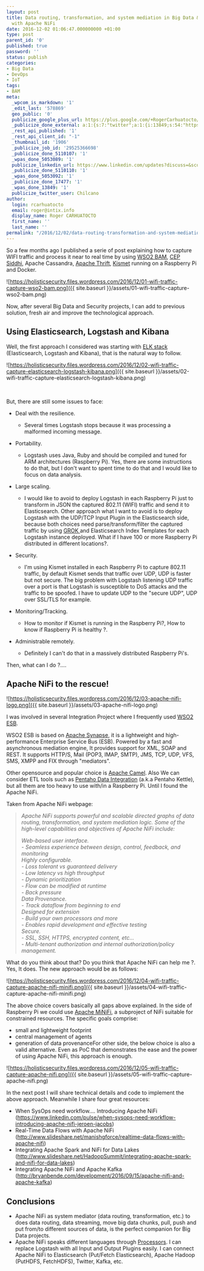 ```yaml
---
layout: post
title: Data routing, transformation, and system mediation in Big Data & IoT scenarios
  with Apache NiFi
date: 2016-12-02 01:06:47.000000000 +01:00
type: post
parent_id: '0'
published: true
password: ''
status: publish
categories:
- Big Data
- DevOps
- IoT
tags:
- BAM
meta:
  _wpcom_is_markdown: '1'
  _edit_last: '578869'
  geo_public: '0'
  publicize_google_plus_url: https://plus.google.com/+RogerCarhuatocto/posts/M1f8beCpKPN
  _publicize_done_external: a:1:{s:7:"twitter";a:1:{i:13849;s:54:"https://twitter.com/Chilcano/status/804476952409231361";}}
  _rest_api_published: '1'
  _rest_api_client_id: "-1"
  _thumbnail_id: '1906'
  _publicize_job_id: '29525366698'
  _publicize_done_5110107: '1'
  _wpas_done_5053089: '1'
  publicize_linkedin_url: https://www.linkedin.com/updates?discuss=&scope=6985267&stype=M&topic=6210242581897453568&type=U&a=wk1M
  _publicize_done_5110110: '1'
  _wpas_done_5053092: '1'
  _publicize_done_17477: '1'
  _wpas_done_13849: '1'
  publicize_twitter_user: Chilcano
author:
  login: rcarhuatocto
  email: roger@intix.info
  display_name: Roger CARHUATOCTO
  first_name: ''
  last_name: ''
permalink: "/2016/12/02/data-routing-transformation-and-system-mediation-in-big-data-iot-scenarios-with-apache-nifi/"
---
```

So a few months ago I published a serie of post explaining how to capture WIFI traffic and process it near to real time by using [WSO2 BAM](http://wso2.com/more-downloads/business-activity-monitor/), [CEP Siddhi](https://github.com/wso2/siddhi), Apache Cassandra, [Apache Thrift](https://thrift.apache.org/), [Kismet](https://www.kismetwireless.net) running on a Raspberry Pi and Docker.

  
![https://holisticsecurity.files.wordpress.com/2016/12/01-wifi-traffic-capture-wso2-bam.png]({{ site.baseurl }}/assets/01-wifi-traffic-capture-wso2-bam.png)

  
Now, after several Big Data and Security projects, I can add to previous solution, fresh air and improve the technological approach.

  
<!-- more -->

  
## Using Elasticsearch, Logstash and Kibana

  
Well, the first approach I considered was starting with [ELK stack](https://www.elastic.co) (Elasticsearch, Logstash and Kibana), that is the natural way to follow.

  
![https://holisticsecurity.files.wordpress.com/2016/12/02-wifi-traffic-capture-elasticsearch-logstash-kibana.png]({{ site.baseurl }}/assets/02-wifi-traffic-capture-elasticsearch-logstash-kibana.png)

  
 

  
But, there are still some issues to face:

  
  

  * Deal with the resilience.  
  

    * Several times Logstash stops because it was processing a malformed incoming message.
  
  

  

  * Portability.  
  

    * Logstash uses Java, Ruby and should be compiled and tuned for ARM architectures (Raspberry Pi). Yes, there are some instructions to do that, but I don't want to spent time to do that and I would like to focus on data analysis.
  
  

  

  * Large scaling.  
  

    * I would like to avoid to deploy Logstash in each Raspberry Pi just to transform in JSON the captured 802.11 (WIFI) traffic and send it to Elasticsearch. Other approach what I want to avoid is to deploy Logstash with the UDP/TCP Input Plugin in the Elasticsearch side, because both choices need parse/transform/filter the captured traffic by using [GROK ](https://www.elastic.co/guide/en/logstash/current/plugins-filters-grok.html)and Elasticsearch Index Templates for each Logstash instance deployed. What if I have 100 or more Raspberry Pi distributed in different locations?.
  
  

  

  * Security.  
  

    * I'm using Kismet installed in each Raspberry Pi to capture 802.11 traffic, by default Kismet sends that traffic over UDP, UDP is faster but not secure. The big problem with Logstash listening UDP traffic over a port is that Logstash is susceptible to DoS attacks and the traffic to be spoofed. I have to update UDP to the "secure UDP", UDP over SSL/TLS for example.
  
  

  

  * Monitoring/Tracking.  
  

    * How to monitor if Kismet is running in the Raspberry Pi?, How to know if Raspberry Pi is healthy ?.
  * Administrable remotely. 
    * Definitely I can't do that in a massively distributed Raspberry Pi's.

Then, what can I do ?....

## Apache NiFi to the rescue!

![https://holisticsecurity.files.wordpress.com/2016/12/03-apache-nifi-logo.png]({{ site.baseurl }}/assets/03-apache-nifi-logo.png)

I was involved in several Integration Project where I frequently used [WSO2 ESB](http://wso2.com/products/enterprise-service-bus/).

WSO2 ESB is based on [Apache Synapse](https://synapse.apache.org/), it is a lightweight and high-performance Enterprise Service Bus (ESB). Powered by a fast and asynchronous mediation engine, It provides support for XML, SOAP and REST. It supports HTTP/S, Mail (POP3, IMAP, SMTP), JMS, TCP, UDP, VFS, SMS, XMPP and FIX through "mediators".

Other opensource and popular choice is [Apache Camel](http://camel.apache.org). Also We can consider ETL tools such as [Pentaho Data Integration](http://community.pentaho.com/projects/data-integration/) (a.k.a Pentaho Kettle), but all them are too heavy to use with/in a Raspberry Pi. Until I found the Apache NiFi.

Taken from Apache NiFi webpage:

> _Apache NiFi supports powerful and scalable directed graphs of data routing, transformation, and system mediation logic. Some of the high-level capabilities and objectives of Apache NiFi include:_
> 
> _Web-based user interface._  
>  _\- Seamless experience between design, control, feedback, and monitoring_  
>  _Highly configurable._  
>  _\- Loss tolerant vs guaranteed delivery_  
>  _\- Low latency vs high throughput_  
>  _\- Dynamic prioritization_  
>  _\- Flow can be modified at runtime_  
>  _\- Back pressure_  
>  _Data Provenance._  
>  _\- Track dataflow from beginning to end_  
>  _Designed for extension_  
>  _\- Build your own processors and more_  
>  _\- Enables rapid development and effective testing_  
>  _Secure._  
>  _\- SSL, SSH, HTTPS, encrypted content, etc..._  
>  _\- Multi-tenant authorization and internal authorization/policy management._

What do you think about that? Do you think that Apache NiFi can help me ?. Yes, It does. The new approach would be as follows:

![https://holisticsecurity.files.wordpress.com/2016/12/04-wifi-traffic-capture-apache-nifi-minifi.png]({{ site.baseurl }}/assets/04-wifi-traffic-capture-apache-nifi-minifi.png)

The above choice covers basically all gaps above explained. In the side of Raspberry Pi we could use [Apache MiNiFi](https://cwiki.apache.org/confluence/display/MINIFI/MiNiFi), a subproject of NiFi suitable for constrained resources. The specific goals comprise:

  * small and lightweight footprint
  * central management of agents
  * generation of data provenanceFor other side, the below choice is also a valid alternative. Even as PoC that demonstrates the ease and the power of using Apache NiFi, this approach is enough.

![https://holisticsecurity.files.wordpress.com/2016/12/05-wifi-traffic-capture-apache-nifi.png]({{ site.baseurl }}/assets/05-wifi-traffic-capture-apache-nifi.png)

In the next post I will share technical details and code to implement the above approach. Meanwhile I share four great resources:

  * When SysOps need workflow.... Introducing Apache NiFi (https://www.linkedin.com/pulse/when-sysops-need-workflow-introducing-apache-nifi-jeroen-jacobs)
  * Real-Time Data Flows with Apache NiFi (http://www.slideshare.net/manishgforce/realtime-data-flows-with-apache-nifi)
  * Integrating Apache Spark and NiFi for Data Lakes (http://www.slideshare.net/HadoopSummit/integrating-apache-spark-and-nifi-for-data-lakes)
  * Integrating Apache NiFi and Apache Kafka (http://bryanbende.com/development/2016/09/15/apache-nifi-and-apache-kafka)

## Conclusions

  * Apache NiFi as system mediator (data routing, transformation, etc.) to does data routing, data streaming, move big data chunks, pull, push and put from/to different sources of data, is the perfect companion for Big Data projects.
  * Apache NiFi speaks different languages through [Processors](https://nifi.apache.org/docs/nifi-docs/). I can replace Logstash with all Input and Output Plugins easily. I can connect Apache NiFi to Elasticsearch (Put/Fetch Elasticsearch), Apache Hadoop (PutHDFS, FetchHDFS), Twitter, Kafka, etc.

